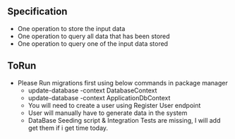 ## Specification
- One operation to store the input data
- One operation to query all data that has been stored
- One operation to query one of the input data stored

## ToRun
- Please Run migrations first using below commands in package manager
    - update-database -context DatabaseContext
    - update-database -context ApplicationDbContext
    - You will need to create a user using Register User endpoint
    - User will manually have to generate data in the system
    - DataBase Seeding script & Integration Tests are missing, I will add get them if i get time today.

